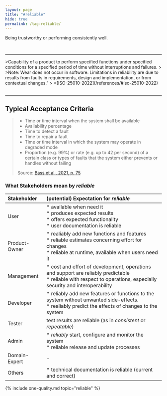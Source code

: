 ```yaml
---
layout: page
title: "#reliable"
hide: true
permalink: /tag-reliable/
---
```



<div class="arc42-help" markdown="1">

Being trustworthy or performing consistently well.

</div><br>

<hr class="with-no-margin"/>

<div class="arc42-help" markdown="1">
>Capability of a product to perform specified functions under specified conditions for a specified period of time without interruptions and failures.
>
>Note: Wear does not occur in software. Limitations in reliability are due to results from faults in requirements, design and implementation, or from contextual changes.”
>
>[ISO-25010-2022](/references/#iso-25010-2022)
</div><br>


<hr/>

## Typical Acceptance Criteria


>* Time or time interval when the system shall be available
>* Availability percentage
>* Time to detect a fault
>* Time to repair a fault
>* Time or time interval in which the system may operate in degraded mode
>* Proportion (e.g. 99%) or rate (e.g. up to 42 per second) of a certain class or types of faults that the system either prevents or handles without failing
>
>Source: [Bass et al., 2021, p. 75](/references/#bass2021software)


### What  Stakeholders mean by _reliable_


| Stakeholder | (potential) Expectation for _reliable_ |
|:--- |:--- |
| User |* available when need it<br>* produces expected results<br>* offers expected functionality<br>* user documentation is reliable |
| Product-Owner |* realiably add new functions and features<br>* reliable estimates concerning effort for changes<br>* reliable at runtime, available when users need it |
| Management | * cost and effort of development, operations and support are reliably predictable<br>* reliable with respect to operations, especially security and interoperability |
| Developer |* reliably add new features or functions to the system without unwanted side-effects.<br>* realiably predict the effects of changes to the system  |
| Tester |test results are reliable (as in _consistent_ or _repeatable_) |
| Admin | * _reliably_ start, configure and monitor the system<br> * reliable release and update processes  |
| Domain-Expert | - |
| Others | * technical documentation is reliable (current and correct)  |




<!-- include all qualities associated with this tag -->
{% include one-quality.md topic="reliable"  %}
